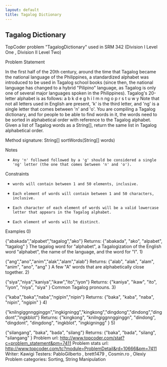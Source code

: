 ```yaml
---
layout: default
title: Tagalog Dictionary
---
```


## Tagalog Dictionary

TopCoder problem "TagalogDictionary" used in SRM 342 (Division I Level One , Division II Level Two)

Problem Statement
        
In the first half of the 20th century, around the time that Tagalog became the national language of the Philippines, a standardized alphabet was introduced to be used in Tagalog school books (since then, the national language has changed to a hybrid "Pilipino" language, as Tagalog is only one of several major languages spoken in the Philippines).
Tagalog's 20-letter alphabet is as follows:
a b k d e g h i l m n ng o p r s t u w y
Note that not all letters used in English are present, 'k' is the third letter, and 'ng' is a single letter that comes between 'n' and 'o'.
You are compiling a Tagalog dictionary, and for people to be able to find words in it, the words need to be sorted in alphabetical order with reference to the Tagalog alphabet. Given a list of Tagalog words as a String[], return the same list in Tagalog alphabetical order.


Method signature:     String[] sortWords(String[] words)

Notes
-     Any 'n' followed followed by a 'g' should be considered a single 'ng' letter (the one that comes between 'n' and 'o').

Constraints
-     words will contain between 1 and 50 elements, inclusive.
-     Each element of words will contain between 1 and 50 characters, inclusive.
-     Each character of each element of words will be a valid lowercase letter that appears in the Tagalog alphabet.
-     Each element of words will be distinct.

Examples
0)    
        
{"abakada","alpabet","tagalog","ako"}
Returns: {"abakada", "ako", "alpabet", "tagalog" }
The tagalog word for "alphabet", a Tagalogization of the English word "alphabet", the name of the language, and the word for "I".
1)    
        
{"ang","ano","anim","alak","alam","alab"}
Returns: {"alab", "alak", "alam", "anim", "ano", "ang" }
A few "A" words that are alphabetically close together.
2)    
        
{"siya","niya","kaniya","ikaw","ito","iyon"}
Returns: {"kaniya", "ikaw", "ito", "iyon", "niya", "siya" }
Common Tagalog pronouns.
3)    
        
{"kaba","baka","naba","ngipin","nipin"}
Returns: {"baka", "kaba", "naba", "nipin", "ngipin" }
4)    
        
{"knilngiggnngginggn","ingkigningg","kingkong","dingdong","dindong","dingdont","ingkblot"}
Returns:
{"kingkong",
"knilngiggnngginggn",
"dindong",
"dingdont",
"dingdong",
"ingkblot",
"ingkigningg" }
5)    
        
{"silangang", "baka", "bada", "silang"}
Returns: {"baka", "bada", "silang", "silangang" }
Problem url: http://www.topcoder.com/stat?c=problem_statement&pm=7411
Problem stats url: http://www.topcoder.com/tc?module=ProblemDetail&rd=10666&pm=7411
Writer: Kawigi Testers: PabloGilberto , brett1479 , Cosmin.ro , Olexiy Problem categories: Sorting, String Manipulation
